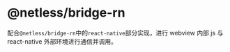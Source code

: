 # @netless/bridge-rn

配合`@netless/bridge-rn`中的`react-native`部分实现，进行 webview 内部 js 与 react-native 外部环境进行通信并调用。